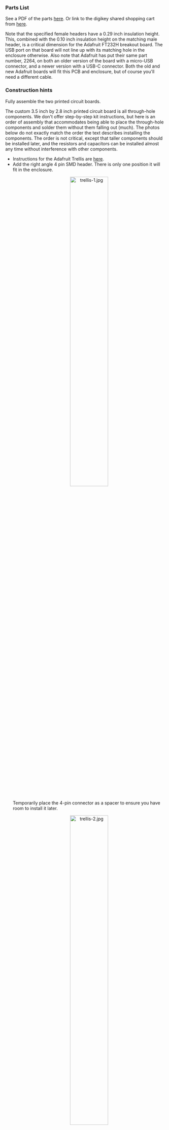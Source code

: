 <h3>Parts List</h3>
<p>See a PDF of the parts <a href='partslist.pdf'>here</a>. Or link to the digikey shared shopping cart from 
<a href='https://www.digikey.com/short/z84fb8'>here</a>.</p>
<p>Note that the specified female headers have a 0.29 inch insulation height. This, combined with the 0.10 inch insulation height on the matching male header, is a critical dimension
for the Adafruit FT232H breakout board. The USB port on that board will not line up with its matching hole 
in the enclosure otherwise. Also note that Adafruit has put their same part number, 2264, on both an older 
version of the board with a micro-USB connector,
and a newer version with a USB-C connector. Both the old and new Adafruit boards will fit this PCB and 
enclosure, but of course you'll need a different cable.</p>

<h3>Construction hints</h3>
<p>
Fully assemble the two printed circuit boards. </p>
<p>The custom 3.5 inch by 2.8 inch printed circuit board is all through-hole components. We don't
offer step-by-step kit instructions, but here is an order of assembly that accommodates being able to
place the through-hole components and solder them without them falling out (much). The photos
below do not exactly match the order the text describes installing the components. The order is not
critical, except that taller components should be installed later, and the resistors and capacitors
can be installed almost any time without interference with other components.</p>
<ul>
<li>Instructions for the Adafruit Trellis are
<a href='https://learn.adafruit.com/adafruit-trellis-diy-open-source-led-keypad/adding-leds'>here</a>.</li>
<li>Add the right angle 4 pin SMD header. There is only one position it
will fit in the enclosure.
<p align='center'><img width='50%' alt='trellis-1.jpg' src='trellis-1.jpg'/></p>
Temporarily place the 4-pin connector as a spacer to ensure you have room to install it later.
<p align='center'><img width='50%' alt='trellis-2.jpg' src='trellis-2.jpg'/></p>
 </li>
<li>Smallest parts go on the PCB first.
<p align='center'><img width='50%' alt='smallest-first.jpg' src='smallest-first.jpg'/></p></li>
<li>Install a right angle male header at enc-1. The pins extend out beyond the edge of the PCB.
	<li>the two 1/8" mini jacks, J2 and J2.
<p align='center'><img width='50%' alt='second-in-size.jpg' src='second-in-size.jpg'/></p></li>
	<li>Assemble the two 12 pin, .1" centered female connection headers for U2, and their corresponding
       12 pin male connection headers. Don't solder yet.
       <li>Add the two 2 pin headers, both male and female, for the A6/A7 and SDA/SCL pins for U1.
       <li>Solder <i><b>only</b></i> the four corner pins (D1, D9, D10 and RAW) on both the top of the Arduino board
and the bottom of the PCB. double check that all pins are aligned and pushed all the way in. 
Triple check. Its much more difficult to correct errors after this.
<li>Now solder all U2 pins on the top of the Arduino and the bottom of the PCB.
</li>
<li>With the Arduino pulled out of its PCB socket, install a right angle male 6 pin programming header. 
<b>Important:</b> The header <b><i>must hang from the bottom of the Arduino board</i></b>. It will not clear the enclosure if mounted on top.
<li>Cut the headers for the RS232H part to the approppriate number of pins, both the socket side and the pin side. Confirm you have the 
right size. The total offset of the RS232H from the PCB must be 0.390 inches (25/64 inches, or 9.9mm)
<p align='center'><img width='50%' alt='check-header-offset.jpg' src='check-header-offset.jpg'/></p></li>
<li>Use a similar procedure for installing the headers U1 as you did for U2 above. It has 10 pin headers--a female and a male--and has to be soldered
on top of the Adafruit FT232H board and on the bottom of the PCB. Solder the four corners first.
Double check that all the pins are populated and pushed all the way in.
<li>triple check. you won't get another chance. Now solder all the pins for U1.
<li>Pull the Arduino and the FT232H boards and set them aside while working on the remainder.
<p align='center'><img width='50%' alt='solder-in-rs232h.jpg' src='solder-in-rs232h.jpg'/></p><li>Install a female header at J5 (5 pins) 
<li>Install the buzzer/sounder. Observe the PLUS pin! It will be destroyed if its backwards.
<li>Install the J15 power jack.
<li>U14 has 3 leads that extend through the board and its TO-220 package <b>must</b> be bent over 
with the hole on its tab matching the hole in the PCB. It dissipates about 2W and will 
overheat if not bonded properly to the PCB.
<li>put a very small dot of heat sink grease on U14 to thermally bond it to the matching PCB
area with no solder mask.
<li>Fasten it with a 4-40x1/4" screw and #4 nut. Assemble the nut on the bottom of the PCB to save yourself trouble later
when you need to avoid confusing it with the screws that hold the PCB in the enclosure. 
<li>All the resistors R1 through R3 are the same value, 4.7K
<li>The power supply has the large diode D13, the polarized 1.0 uF capacitor C1 and the 5V output, 0.047 uF, C2.
<li>C3, C4, C5, C6, C8, C9 are all .001uF
<li>Rev 3 of the PCB has the flat side of Q1 silkscreened incorrectly.
<p align='center'><img width='50%' alt='Q1-polarity.jpg' src='Q1-polarity.jpg'/></p>
Install the 2N3904 at Q1. REV3 of the PCB has the silk screen flat backwards! The collector goes in the square pin.
<li>Install a 4 pin female connector on the leads from the panel mount optical encoder.
Observe the color designations on the PCB. The black wire goes into pin 1.
Don't shorten the encoder wires. Press their
stripped ends into the connector housing. The best tool is <a href='https://www.digikey.com/short/zjvqw2'>this one</a>. Or use a small allen key or similar tool.
<li>Solder 4 wires of about 4 inches length and 24 gauge in the J4 holes labeled Trellis.
I use three wires the same color and a distinct color for VCC.  
<li>Assemble the 4 wires from J4 into a 4 pin female header. Maintain the same order as on
the PCB. Pin 1 on the header (use a magnifying glass) is the 5V pin.
<li>Use two nylon cable ties to bind the 4 wires together on each of the 4-wire harnesses:
the one to the
Trellis and the one to the panel mount encoder.
<li>Install the 3 PCB mount encoders. solder all the pins. There will be significant
force trying to pull these back out of the board in the future if and when it becomes necessary to remove
the knobs pressed on them. <p align='center'><img width='50%' alt='PCB-populated.jpg' src='PCB-populated.jpg'/></p>
<li>Assemble the LCD display. The FFC cable connectors on the 4D systems parts are very small. Look at the photo carefully. 
The RC-1101 needs the gen4-IB 
(interface board) installed both for programming and to install the RC-1101. Get it
on that FFC cable and it can stay there.
The locking tab slides towards the "gen4 Display" logo to unlock.
<p align='center'><img width='50%' alt='LockedVsUnlocked.jpg' src='LockedVsUnlocked.jpg'/></p></li>
<p align='center'><img width='50%' alt='4Dsystems.jpg' src='4Dsystems.jpg'/></p></li>
</li>
<li>When you get the connectors installed correctly and connect it to the programmer and a PC, the
3.2" screen lights up.
<p align='center'><img width='50%' alt='4Dinitialpowerup.jpg' src='4Dinitialpowerup.jpg'/></p></li>
</li>
<li>A FAT formatted uSD card is installed. The primary partition must be no more than 4GB.
As of this writing, Windows 10 has no simple GUI to accomplish this on larger (and more common)
uSD cards. To limit a partituion to 4GB and FAT format, you must use diskpart run as an administrator, which is <string>dangerous</strong>.
One wrong keystroke and you will destroy your PCs boot drive. <a href='https://superuser.com/questions/202160/how-do-i-format-my-8-gb-usb-drive-to-fat-fat16-in-windows-7#answers'>Here</a> are some instructions. <strong>The dangerous step is the <code>select disk 1</code> command</strong>. You must select the correct disk!
 
Copy the contents of the file WL1244-gen4.zip onto the card.
<p align='center'><img width='50%' alt='microSDinstall.jpg' src='microSDinstall.jpg'/></p></li>
</li>
<li>Details about the enclosure are <a href=enclosure.md>here</a>.</li>
<li>The enclosure prints with a substantial amount of support material. It is easy to remove, but it helps to know exactly where to grab and twist. See <a href='https://youtu.be/Ue96Qx1N7DY'>this video</a>.</li>
</ul>

Once the PCB is assembled, here is a photograph of the parts (REV 2 device):
<img src='RC1101-parts-on-desktop.jpg' alt='RC1101-parts-on-desktop.jpg' /> 

<h3>Older LCD</h3>
You are reading the documentation for design that uses the gen4 display device, the gen4-uLCD-32PT. Switch git branches if you have the 
older uLCD-32PTU device because
it has different mounting dimensions and therefore different STL files to print an enclosure.
The parts to build this device, except for the PCB and the enclosure and the machine screws and nuts, 
are available at digikey. 

